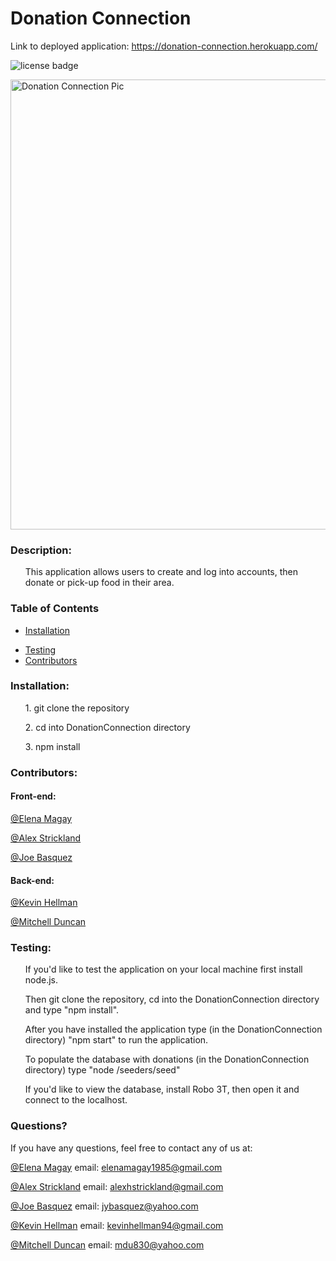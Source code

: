 # Donation Connection

Link to deployed application: https://donation-connection.herokuapp.com/

![license badge](https://img.shields.io/github/license/kmh8827/DonationConnection?color=green)

<img width="720" alt="Donation Connection Pic" src="https://user-images.githubusercontent.com/71075507/118566475-f2407580-b741-11eb-8a6d-9b3db6c24fdf.png">

### Description: 

<ul>
    This application allows users to create and log into accounts, then donate or pick-up food in their area.
</ul>

### Table of Contents
* [Installation](#installation)
<!-- * [Usage](#usage) -->
* [Testing](#testing)
* [Contributors](#contributors)
<!-- * [License](#License) -->
    
### Installation:
<ul>
    1. git clone the repository  
</ul>
<ul>
    2. cd into DonationConnection directory
</ul>
<ul>
    3. npm install
</ul>

<!-- ### Usage: -->


<!-- ### License
<ul>
    This application is covered under the The Unlicense
</ul> -->

### Contributors:
#### Front-end:

[@Elena Magay](https://api.github.com/users/elenamagay)

[@Alex Strickland](https://api.github.com/users/alexhstrickland)

[@Joe Basquez](https://api.github.com/users/jbasquez)

#### Back-end:

[@Kevin Hellman](https://api.github.com/users/kmh8827)

[@Mitchell Duncan](https://api.github.com/users/mdu830)

### Testing:
<ul>
    If you'd like to test the application on your local machine first install node.js.
</ul>
<ul>
    Then git clone the repository, cd into the DonationConnection directory and type "npm install".
</ul>
<ul>
    After you have installed the application type (in the DonationConnection directory) "npm start" to run the application. 
</ul>
<ul>
    To populate the database with donations (in the DonationConnection directory) type "node /seeders/seed"
</ul>
<ul>
    If you'd like to view the database, install <a src="https://robomongo.org/download">Robo 3T</a>, then open it and connect to the localhost.
</ul>

### Questions?

If you have any questions, feel free to contact any of us at:

[@Elena Magay](https://api.github.com/users/elenamagay) email: elenamagay1985@gmail.com

[@Alex Strickland](https://api.github.com/users/alexhstrickland) email: alexhstrickland@gmail.com

[@Joe Basquez](https://api.github.com/users/jbasquez) email: jybasquez@yahoo.com

[@Kevin Hellman](https://api.github.com/users/kmh8827) email: kevinhellman94@gmail.com

[@Mitchell Duncan](https://api.github.com/users/mdu830) email: mdu830@yahoo.com

